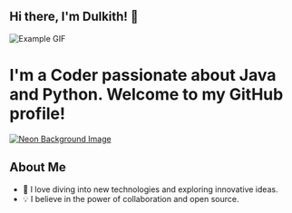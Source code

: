 ## Hi there, I'm Dulkith! 👋


![Example GIF](https://media.giphy.com/media/v1.Y2lkPTc5MGI3NjExMHdybXRtZWg3azM2M200cHp2NjNiamgxbjU5Z2dvOWUwNnozeDQ2NyZlcD12MV9pbnRlcm5hbF9naWZfYnlfaWQmY3Q9Zw/fVcKQDvHKtfBKfRGm4/giphy.gif)


# **I'm a Coder passionate about Java and Python. Welcome to my GitHub profile!**



[![Neon Background Image](https://www.bing.com/th?id=OIG1.IGyFd5jt8N5CRA.IGchx&w=300)](https://example.com/your-link)


## About Me

- 🚀 I love diving into new technologies and exploring innovative ideas.
- 💡 I believe in the power of collaboration and open source.




